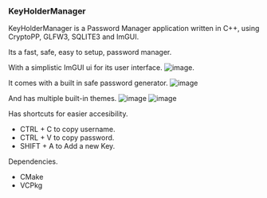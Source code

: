 ### KeyHolderManager
KeyHolderManager is a Password Manager application written in C++, using CryptoPP, GLFW3, SQLITE3 and ImGUI.

Its a fast, safe, easy to setup, password manager.

With a simplistic ImGUI ui for its user interface.
![image](https://github.com/user-attachments/assets/3b5e5cf5-1506-4c60-879b-e5606c0cc037).

It comes with a built in safe password generator.
![image](https://github.com/user-attachments/assets/a1bd07b3-5ff6-402a-bb5f-63e4fe87eb96)

And has multiple built-in themes.
![image](https://github.com/user-attachments/assets/d0b6b14d-8c71-4f94-9ba1-47b7e3979cb1)
![image](https://github.com/user-attachments/assets/b30c3a36-c36f-42dd-9261-8e1078cd7245)

Has shortcuts for easier accesibility.
- CTRL + C to copy username.
- CTRL + V to copy password.
- SHIFT + A to Add a new Key.


Dependencies.

- CMake
- VCPkg
